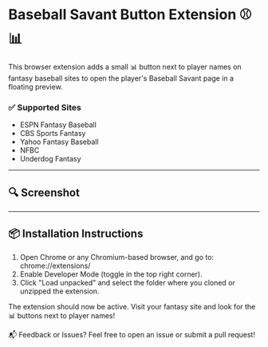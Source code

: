 # Baseball Savant Button Extension ⚾📊

This browser extension adds a small 📊 button next to player names on fantasy baseball sites to open the player's Baseball Savant page in a floating preview. 

### ✅ Supported Sites
- ESPN Fantasy Baseball
- CBS Sports Fantasy
- Yahoo Fantasy Baseball
- NFBC
- Underdog Fantasy

---

## 🔍 Screenshot


---

## 📦 Installation Instructions

1. Open Chrome or any Chromium-based browser, and go to:
 chrome://extensions/
2. Enable Developer Mode (toggle in the top right corner).
3. Click "Load unpacked" and select the folder where you cloned or unzipped the extension.

The extension should now be active. Visit your fantasy site and look for the 📊 buttons next to player names!




📬 Feedback or Issues?
Feel free to open an issue or submit a pull request!

